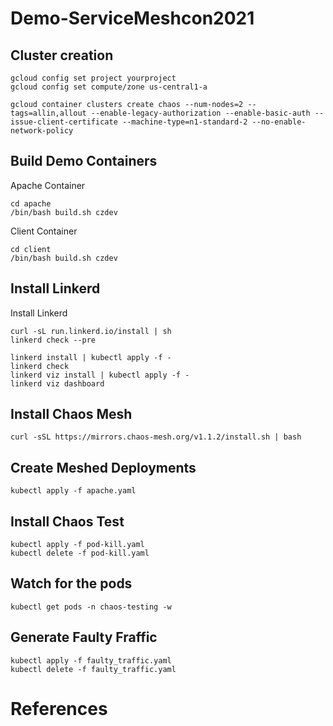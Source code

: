 # Demo-ServiceMeshcon2021

## Cluster creation
```
gcloud config set project yourproject
gcloud config set compute/zone us-central1-a

gcloud container clusters create chaos --num-nodes=2 --tags=allin,allout --enable-legacy-authorization --enable-basic-auth --issue-client-certificate --machine-type=n1-standard-2 --no-enable-network-policy
```

## Build Demo Containers
Apache Container
```
cd apache
/bin/bash build.sh czdev
```
Client Container
```
cd client
/bin/bash build.sh czdev
```

## Install Linkerd
Install Linkerd
```
curl -sL run.linkerd.io/install | sh
linkerd check --pre

linkerd install | kubectl apply -f -
linkerd check
linkerd viz install | kubectl apply -f -
linkerd viz dashboard
```

## Install Chaos Mesh
```
curl -sSL https://mirrors.chaos-mesh.org/v1.1.2/install.sh | bash
```

## Create Meshed Deployments
```
kubectl apply -f apache.yaml
```

## Install Chaos Test
```
kubectl apply -f pod-kill.yaml
kubectl delete -f pod-kill.yaml
```

## Watch for the pods 
```
kubectl get pods -n chaos-testing -w
```

## Generate Faulty Fraffic
```
kubectl apply -f faulty_traffic.yaml
kubectl delete -f faulty_traffic.yaml
```

# References